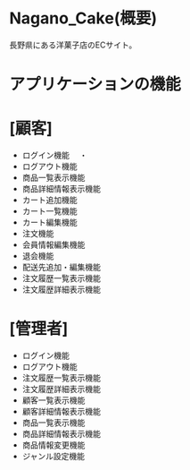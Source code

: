 # Nagano_Cake(概要)
長野県にある洋菓子店のECサイト。

# アプリケーションの機能

# [顧客]
* ログイン機能
　・
* ログアウト機能
* 商品一覧表示機能
* 商品詳細情報表示機能
* カート追加機能
* カート一覧機能
* カート編集機能
* 注文機能
* 会員情報編集機能
* 退会機能
* 配送先追加・編集機能
* 注文履歴一覧表示機能
* 注文履歴詳細表示機能

# [管理者]
* ログイン機能
* ログアウト機能
* 注文履歴一覧表示機能
* 注文履歴詳細表示機能
* 顧客一覧表示機能
* 顧客詳細情報表示機能
* 商品一覧表示機能
* 商品詳細情報表示機能
* 商品情報変更機能
* ジャンル設定機能



